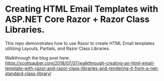 # Creating HTML Email Templates with ASP.NET Core Razor + Razor Class Libraries.
This repo demonstrates how to use Razor to create HTML Email templates utilizing Layouts, Partials, and Razor Class Libraries.

Walkthrough the blog post here: https://scottsauber.com/2018/07/07/walkthrough-creating-an-html-email-template-with-razor-and-razor-class-libraries-and-rendering-it-from-a-net-standard-class-library/
